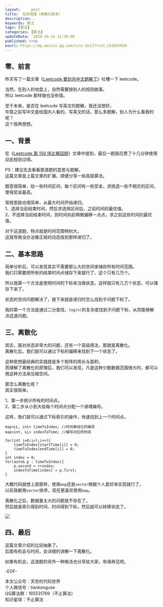```yaml
---   
layout:     post  
title:  任务调度（离散化版本）
description: 。  
keywords: 算法  
tags: [算法]    
categories: [算法]  
updateData:  2019-10-2e 21:30:00  
published: true  
wxurl: https://mp.weixin.qq.com/s/vc-QsIJ7rcst_Ch1EG5R2A  
---  
```



## 零、前言  


昨天写了一篇文章《[Leetcode 要封杀中文题解了](https://mp.weixin.qq.com/s/qKOCrAnjYW_GE4sjDDwfeA)》吐槽一下 leetcode。  


当然，在别人的地盘上，自然需要按别人的规则做事。  
所以 leetcode 那样做也没有错。  


至于未来，是否在 leetcode 写英文的题解，我还没想好。  
毕竟之前写中文是给国内人看的，写英文的话，那么多题解，别人为什么看我的呢？  
这个我再想想。  


## 一、背景  


在《[Leetcode 第 159 场比赛回顾](https://mp.weixin.qq.com/s/QundGY0JFwO4YlEieERCmw)》文章中提到，最后一题我花费了十几分钟使用动态规划过得。  


PS：建议先去看看那道题的意思与题解。  
这篇文章是上篇文章的扩展，顺便分享一些高级算法。


题意很简单，给一些时间区间，每个区间有一些奖金，求挑选一些不相交的区间，使得奖金最高。  


常规思路也很简单，从最大时间开始递归。  
1、选择当前结束时间，然后求选择区间后，之前时间的最优值。  
2、不选择当前结束时间，则时间向前稍微偏移一点点，求之前这些时间的最优值。  


对于这道题，特点就是时间范围特别大。  
这就导致没办法像正规的动态规划那样递归了。  


## 二、基本思路  


简单分析后，可以发现其实不需要那么大的空间来储存所有时间范围。  
我们只需要把所有的结束时间点储存下来就行了，这个只有几万个。  


所以我第一个方法是使用时间的下标来当做状态，这样就只有几万个状态，可以储存下来了。  


状态的空间问题解决了，接下来就是递归时怎么找到子问题下标了。  


我的第一个方法是通过二分查找，`log(n)`的复杂度找到子问题下标，从而能够解决这道问题。  


## 三、离散化  


其实，面对状态非常大的问题，还有一个高级用法，那就是离散化。  
离散化后，我们就可以通过下标的偏移来找到下一个状态了。  


这种思想最经典的实践就是多个矩阵的周长与面积。  
而理解了离散化的原理后，我们可以发现，凡是这种少数数据范围很大时，都可以用这种方法来压缩空间。  


那怎么离散化呢？  
其实很简单。  


1、第一步统计所有的时间点。  
2、第二步从小到大给每个时间点分配一个递增编号。  


这样，我们就可以通过下标索引的操作，快速找到上一个时间点。  


```
map<LL, int> timeToIndex; //时间离线化的编号
map<int, LL> indexToTime; //编号对应的时间

for(int i=0;i<l;i++){
    timeToIndex[startTime[i]] = 0;
    timeToIndex[endTime[i]] = 0;
}
int index = 0;
for(auto& p : timeToIndex){
    p.second = ++index;
    indexToTime[index] = p.first;
}
```


大概代码就想上面那样，使用`map`还是`vector`根据个人爱好来实现就行了。  
以前我都用`vector`排序，现在更喜欢使用`map`。  


离散化之后，数据量太大的问题就不存在了。  
然后就是索引得到时间、时间得到下标，然后就可以转移状态了。  


![](http://res2019.tiankonguse.com/images/2019/10/23/001.png)


## 四、最后  


这篇文章介绍的比较抽象了。  
后面有机会与时间，会详细的讲解一下离散化。  


如果有机会，这道题的另外一种做法也分享给大家，有缘再见吧。  



-EOF-  


本文公众号：天空的代码世界  
个人微信号：tiankonguse  
QQ算法群：165531769（不止算法）  
知识星球：不止算法  

